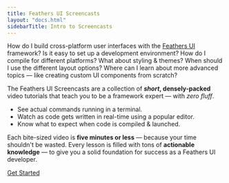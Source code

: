 ```yaml
---
title: Feathers UI Screencasts
layout: "docs.html"
sidebarTitle: Intro to Screencasts
---
```


How do I build cross-platform user interfaces with the [Feathers UI](/) framework? Is it easy to set up a development environment? How do I compile for different platforms? What about styling & themes? When should I use the different layout options? Where can I learn about more advanced topics — like creating custom UI components from scratch?

The Feathers UI Screencasts are a collection of **_short_, densely-packed** video tutorials that teach you to be a framework expert — with _zero fluff_.

- See actual commands running in a terminal.
- Watch as code gets written in real-time using a popular editor.
- Know what to expect when code is compiled & launched.

Each bite-sized video is **five minutes or less** — because your time shouldn't be wasted. Every lesson is filled with tons of **actionable knowledge** — to give you a solid foundation for success as a Feathers UI developer.

<a class="btn" href="./installation.md">Get Started</a>
